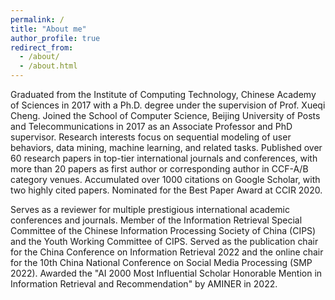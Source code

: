 ```yaml
---
permalink: /
title: "About me"
author_profile: true
redirect_from: 
  - /about/
  - /about.html
---
```


Graduated from the Institute of Computing Technology, Chinese Academy of Sciences in 2017 with a Ph.D. degree under the supervision of Prof. Xueqi Cheng. Joined the School of Computer Science, Beijing University of Posts and Telecommunications in 2017 as an Associate Professor and PhD supervisor. Research interests focus on sequential modeling of user behaviors, data mining, machine learning, and related tasks. Published over 60 research papers in top-tier international journals and conferences, with more than 20 papers as first author or corresponding author in CCF-A/B category venues. Accumulated over 1000 citations on Google Scholar, with two highly cited papers. Nominated for the Best Paper Award at CCIR 2020. 


Serves as a reviewer for multiple prestigious international academic conferences and journals. Member of the Information Retrieval Special Committee of the Chinese Information Processing Society of China (CIPS) and the Youth Working Committee of CIPS. Served as the publication chair for the China Conference on Information Retrieval 2022 and the online chair for the 10th China National Conference on Social Media Processing (SMP 2022). Awarded the "AI 2000 Most Influential Scholar Honorable Mention in Information Retrieval and Recommendation" by AMINER in 2022.

